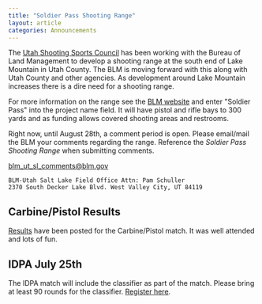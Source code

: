```yaml
---
title: "Soldier Pass Shooting Range"
layout: article
categories: Announcements
---
```


The [Utah Shooting Sports Council](http://utahshootingsportscouncil.org/) has been working with the Bureau of Land Management to develop a shooting range at the south end of Lake Mountain in Utah County.  The BLM is moving forward with this along with Utah County and other agencies.  As development around Lake Mountain increases there is a dire need for a shooting range.

For more information on the range see the [BLM website](https://www.blm.gov/ut/enbb/index.php) and enter "Soldier Pass" into the project name field. It will have pistol and rifle bays to 300 yards and as funding allows covered shooting areas and restrooms.

Right now, until August 28th, a comment period is open. Please email/mail the BLM your comments regarding the range. Reference the *Soldier Pass Shooting Range* when submitting comments.



[blm_ut_sl_comments@blm.gov](mailto:blm_ut_sl_comments@blm.gov)

    BLM-Utah Salt Lake Field Office Attn: Pam Schuller
    2370 South Decker Lake Blvd. West Valley City, UT 84119


## Carbine/Pistol Results

[Results](https://practiscore.com/results.php?uuid=1dce6d4e-0d80-43bf-8382-f0049bf53f1c) have been posted for the Carbine/Pistol match. It was well attended and lots of fun.

## IDPA July 25th

The IDPA match will include the classifier as part of the match. Please bring at least 90 rounds for the classifier. [Register here](https://clubs.practiscore.com/udpl-idpa-july-2015/register).


